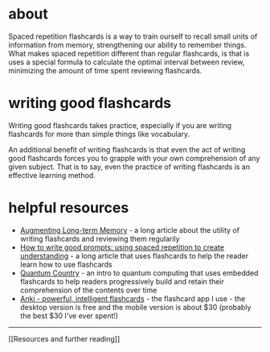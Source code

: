 # about
Spaced repetition flashcards is a way to train ourself to recall small units of information from memory, strengthening our ability to remember things. What makes spaced repetition different than regular flashcards, is that is uses a special formula to calculate the optimal interval between review, minimizing the amount of time spent reviewing flashcards.

# writing good flashcards
Writing good flashcards takes practice, especially if you are writing flashcards for more than simple things like vocabulary.

An additional benefit of writing flashcards is that even the act of writing good flashcards forces you to grapple with your own comprehension of any given subject. That is to say, even the practice of writing flashcards is an effective learning method.

# helpful resources
- [Augmenting Long-term Memory](http://augmentingcognition.com/ltm.html) - a long article about the utility of writing flashcards and reviewing them regularily
- [How to write good prompts: using spaced repetition to create understanding](https://andymatuschak.org/prompts/) - a long article that uses flashcards to help the reader learn how to use flashcards
- [Quantum Country](https://quantum.country/) - an intro to quantum computing that uses embedded flashcards to help readers progressively build and retain their comprehension of the contents over time
- [Anki - powerful, intelligent flashcards](https://apps.ankiweb.net/) - the flashcard app I use - the desktop version is free and the mobile version is about $30 (probably the best $30 I've ever spent!)

---
[[Resources and further reading]]